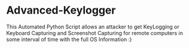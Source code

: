 # Advanced-Keylogger
This Automated Python Script allows an attacker to get KeyLogging or Keyboard Capturing and Screenshot Capturing for remote computers in some interval of time with the full OS Information :)
